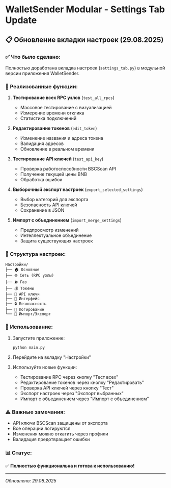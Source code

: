 # WalletSender Modular - Settings Tab Update

## 📋 Обновление вкладки настроек (29.08.2025)

### ✅ Что было сделано:

Полностью доработана вкладка настроек (`settings_tab.py`) в модульной версии приложения WalletSender.

### 🔧 Реализованные функции:

1. **Тестирование всех RPC узлов** (`test_all_rpcs`)
   - Массовое тестирование с визуализацией
   - Измерение времени отклика
   - Статистика подключений

2. **Редактирование токенов** (`edit_token`)
   - Изменение названия и адреса токена
   - Валидация адресов
   - Обновление в реальном времени

3. **Тестирование API ключей** (`test_api_key`)
   - Проверка работоспособности BSCScan API
   - Получение текущей цены BNB
   - Обработка ошибок

4. **Выборочный экспорт настроек** (`export_selected_settings`)
   - Выбор категорий для экспорта
   - Безопасность API ключей
   - Сохранение в JSON

5. **Импорт с объединением** (`import_merge_settings`)
   - Предпросмотр изменений
   - Интеллектуальное объединение
   - Защита существующих настроек

### 📁 Структура настроек:

```
Настройки/
├── 🏠 Основные
├── 🌐 Сеть (RPC узлы)
├── ⛽ Газ
├── 💰 Токены
├── 🔑 API ключи
├── 🎨 Интерфейс
├── 🔒 Безопасность
├── 📝 Логирование
└── 💾 Импорт/Экспорт
```

### 🚀 Использование:

1. Запустите приложение:
   ```bash
   python main.py
   ```

2. Перейдите на вкладку "Настройки"

3. Используйте новые функции:
   - Тестирование RPC через кнопку "Тест всех"
   - Редактирование токенов через кнопку "Редактировать"
   - Проверка API ключей через кнопку "Тест"
   - Экспорт настроек через "Экспорт выбранных"
   - Импорт с объединением через "Импорт с объединением"

### ⚠️ Важные замечания:

- API ключи BSCScan защищены от экспорта
- Все операции логируются
- Изменения можно откатить через профили
- Валидация предотвращает ошибки

### 📊 Статус:

✅ **Полностью функциональна и готова к использованию!**

---
*Обновлено: 29.08.2025*
